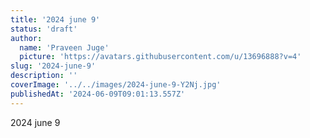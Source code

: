 ```yaml
---
title: '2024 june 9'
status: 'draft'
author:
  name: 'Praveen Juge'
  picture: 'https://avatars.githubusercontent.com/u/13696888?v=4'
slug: '2024-june-9'
description: ''
coverImage: '../../images/2024-june-9-Y2Nj.jpg'
publishedAt: '2024-06-09T09:01:13.557Z'
---
```


2024 june 9